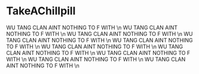 # TakeAChillpill
WU TANG CLAN AINT NOTHING TO F WITH \n
WU TANG CLAN AINT NOTHING TO F WITH \n
WU TANG CLAN AINT NOTHING TO F WITH \n
WU TANG CLAN AINT NOTHING TO F WITH \n
WU TANG CLAN AINT NOTHING TO F WITH \n
WU TANG CLAN AINT NOTHING TO F WITH \n
WU TANG CLAN AINT NOTHING TO F WITH \n
WU TANG CLAN AINT NOTHING TO F WITH \n
WU TANG CLAN AINT NOTHING TO F WITH \n
WU TANG CLAN AINT NOTHING TO F WITH \n
